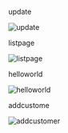 update

![update](https://github.com/zchen52/Spring-MVC-CRUD-Example-with-Hibernate-JSP-MySQL-Maven-Eclipse/assets/32522817/4df23547-0413-4ffb-84bf-a526f37871db)

listpage

![listpage](https://github.com/zchen52/Spring-MVC-CRUD-Example-with-Hibernate-JSP-MySQL-Maven-Eclipse/assets/32522817/5f42cb27-0dcf-47ee-8c26-368b1f27e6c7)

helloworld

![helloworld](https://github.com/zchen52/Spring-MVC-CRUD-Example-with-Hibernate-JSP-MySQL-Maven-Eclipse/assets/32522817/6343de0b-2efc-45e5-ad8e-e01d448ed043)

addcustome

![addcustomer](https://github.com/zchen52/Spring-MVC-CRUD-Example-with-Hibernate-JSP-MySQL-Maven-Eclipse/assets/32522817/b9b41744-72a7-4132-84b4-e0ef17be13d4)
